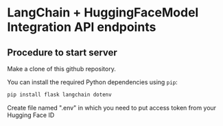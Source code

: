 # LangChain + HuggingFaceModel Integration API endpoints

## Procedure to start server

Make a clone of this github repository.

You can install the required Python dependencies using `pip`:

```bash
pip install flask langchain dotenv 
```

Create file named ".env" in which you need to put access token from your Hugging Face ID

